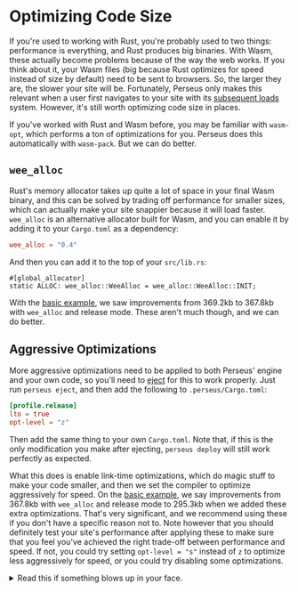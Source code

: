 # Optimizing Code Size

If you're used to working with Rust, you're probably used to two things: performance is everything, and Rust produces big binaries. With Wasm, these actually become problems because of the way the web works. If you think about it, your Wasm files (big because Rust optimizes for speed instead of size by default) need to be sent to browsers. So, the larger they are, the slower your site will be. Fortunately, Perseus only makes this relevant when a user first navigates to your site with its [subsequent loads](../advanced/subsequent-loads.md) system. However, it's still worth optimizing code size in places.

If you've worked with Rust and Wasm before, you may be familiar with `wasm-opt`, which performs a ton of optimizations for you. Perseus does this automatically with `wasm-pack`. But we can do better.

## `wee_alloc`

Rust's memory allocator takes up quite a lot of space in your final Wasm binary, and this can be solved by trading off performance for smaller sizes, which can actually make your site snappier because it will load faster. `wee_alloc` is an alternative allocator built for Wasm, and you can enable it by adding it to your `Cargo.toml` as a dependency:

```toml
wee_alloc = "0.4"
```

And then you can add it to the top of your `src/lib.rs`:

```rust,no_run,no_playground
#[global_allocator]
static ALLOC: wee_alloc::WeeAlloc = wee_alloc::WeeAlloc::INIT;
```

With the [basic example](https://github.com/arctic-hen7/perseus/tree/main/examples/basic), we saw improvements from 369.2kb to 367.8kb with `wee_alloc` and release mode. These aren't much though, and we can do better.

## Aggressive Optimizations

More aggressive optimizations need to be applied to both Perseus' engine and your own code, so you'll need to [eject](../ejecting.md) for this to work properly. Just run `perseus eject`, and then add the following to `.perseus/Cargo.toml`:

```toml
[profile.release]
lto = true
opt-level = "z"
```

Then add the same thing to your own `Cargo.toml`. Note that, if this is the only modification you make after ejecting, `perseus deploy` will still work perfectly as expected.

What this does is enable link-time optimizations, which do magic stuff to make your code smaller, and then we set the compiler to optimize aggressively for speed. On the [basic example](https://github.com/arctic-hen7/perseus/tree/main/examples/basic), we say improvements from 367.8kb with `wee_alloc` and release mode to 295.3kb when we added these extra optimizations. That's very significant, and we recommend using these if you don't have a specific reason not to. Note however that you should definitely test your site's performance after applying these to make sure that you feel you've achieved the right trade-off between performance and speed. If not, you could try setting `opt-level = "s"` instead of `z` to optimize less aggressively for speed, or you could try disabling some optimizations.

<details>
<summary>Read this if something blows up in your face.</summary>

As of time of writing, Netlify (and possibly other providers) doesn't support Rust binaries that use `lto = true` for some reason, it simply doesn't detect them, so you shouldn't use that particular optimization if you're working with Netlify.

</details>
